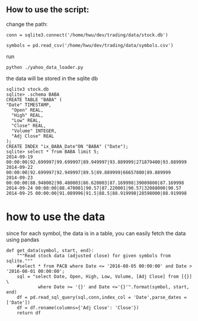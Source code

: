 ## How to use the script:

change the path:


```
conn = sqlite3.connect('/home/hwu/dev/trading/data/stock.db')
```


```
symbols = pd.read_csv('/home/hwu/dev/trading/data/symbols.csv')
```


run 

```
python ./yahoo_data_loader.py
```


the data will be stored in the sqlite db


```
sqlite3 stock.db
sqlite> .schema BABA
CREATE TABLE "BABA" (
"Date" TIMESTAMP,
  "Open" REAL,
  "High" REAL,
  "Low" REAL,
  "Close" REAL,
  "Volume" INTEGER,
  "Adj Close" REAL
);
CREATE INDEX "ix_BABA_Date"ON "BABA" ("Date");
sqlite> select * from BABA limit 5;
2014-09-19 00:00:00|92.699997|99.699997|89.949997|93.889999|271879400|93.889999
2014-09-22 00:00:00|92.699997|92.949997|89.5|89.889999|66657800|89.889999
2014-09-23 00:00:00|88.940002|90.480003|86.620003|87.169998|39009800|87.169998
2014-09-24 00:00:00|88.470001|90.57|87.220001|90.57|32088000|90.57
2014-09-25 00:00:00|91.089996|91.5|88.5|88.919998|28598000|88.919998
```





# how to use the data

since for each symbol, the data is in a table, you can easily fetch the data using pandas

```
def get_data(symbol, start, end):
    """Read stock data (adjusted close) for given symbols from sqlite."""
    #select * from PACB where Date <= '2016-08-05 00:00:00' and Date > '2016-08-01 00:00:00';
    sql = "select Date, Open, High, Low, Volume, [Adj Close] from [{}] \
            where Date >= '{}' and Date <='{}'".format(symbol, start, end)
    df = pd.read_sql_query(sql,conn,index_col = 'Date',parse_dates = ['Date'])
    df = df.rename(columns={'Adj Close': 'Close'})
    return df
```

